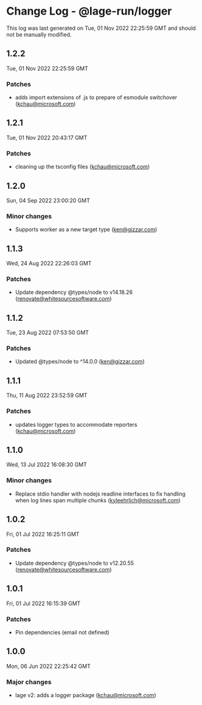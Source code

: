 # Change Log - @lage-run/logger

This log was last generated on Tue, 01 Nov 2022 22:25:59 GMT and should not be manually modified.

<!-- Start content -->

## 1.2.2

Tue, 01 Nov 2022 22:25:59 GMT

### Patches

- adds import extensions of .js to prepare of esmodule switchover (kchau@microsoft.com)

## 1.2.1

Tue, 01 Nov 2022 20:43:17 GMT

### Patches

- cleaning up the tsconfig files (kchau@microsoft.com)

## 1.2.0

Sun, 04 Sep 2022 23:00:20 GMT

### Minor changes

- Supports worker as a new target type (ken@gizzar.com)

## 1.1.3

Wed, 24 Aug 2022 22:26:03 GMT

### Patches

- Update dependency @types/node to v14.18.26 (renovate@whitesourcesoftware.com)

## 1.1.2

Tue, 23 Aug 2022 07:53:50 GMT

### Patches

- Updated @types/node to ^14.0.0 (ken@gizzar.com)

## 1.1.1

Thu, 11 Aug 2022 23:52:59 GMT

### Patches

- updates logger types to accommodate reporters (kchau@microsoft.com)

## 1.1.0

Wed, 13 Jul 2022 16:08:30 GMT

### Minor changes

- Replace stdio handler with nodejs readline interfaces to fix handling when log lines span multiple chunks (kyleehrlich@microsoft.com)

## 1.0.2

Fri, 01 Jul 2022 16:25:11 GMT

### Patches

- Update dependency @types/node to v12.20.55 (renovate@whitesourcesoftware.com)

## 1.0.1

Fri, 01 Jul 2022 16:15:39 GMT

### Patches

- Pin dependencies (email not defined)

## 1.0.0

Mon, 06 Jun 2022 22:25:42 GMT

### Major changes

- lage v2: adds a logger package (kchau@microsoft.com)
